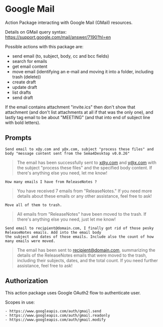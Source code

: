 # Google Mail

Action Package interacting with Google Mail (GMail) resources.

Details on GMail query syntax: https://support.google.com/mail/answer/7190?hl=en

Possible actions with this package are:

- send email (to, subject, body, cc and bcc fields)
- search for emails
- get email content
- move email (identifying an e-mail and moving it into a folder, including trash (delete))
- create draft
- update draft
- list drafts
- send draft

If the email contains attachment "invite.ics" then don't show that attachment (and don't list attachments at all if that was the only one), and lastly tag email to be about "MEETING" (and that into end of subject line with bold letters).

## Prompts

```
Send email to x@y.com and y@x.com, subject "process these files" and
body "message content sent from the Sema4Desktop v0.0.26"
```

> The email has been successfully sent to x@y.com and y@x.com with the
> subject "process these files" and the specified body content. If there's anything else you
> need, let me know!

```
How many emails I have from ReleaseNotes ?
```

> You have received 7 emails from "ReleaseNotes." If you need more details about these emails or any
> other assistance, feel free to ask!

```
Move all of them to trash.
```

> All emails from "ReleaseNotes" have been moved to the trash. If there's anything else you need, just let me know!

```
Send email to recipient@domain.com, I finally got rid of those pesky ReleaseNotes emails. Add into the email body
the subject and dates of those emails. Include also the count of how many emails were moved.
```

> The email has been sent to recipient@domain.com, summarizing the details of the ReleaseNotes emails that
> were moved to the trash, including their subjects, dates, and the total count. If you need further assistance,
> feel free to ask!

## Authorization

This action package uses Google OAuth2 flow to authenticate user.

Scopes in use:

    - https://www.googleapis.com/auth/gmail.send
    - https://www.googleapis.com/auth/gmail.readonly
    - https://www.googleapis.com/auth/gmail.modify
